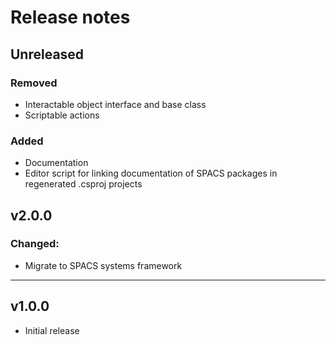 # Release notes

## Unreleased

### Removed

- Interactable object interface and base class
- Scriptable actions

### Added

- Documentation
- Editor script for linking documentation of SPACS packages in regenerated .csproj projects

## v2.0.0

### Changed:

- Migrate to SPACS systems framework

---

## v1.0.0

- Initial release
